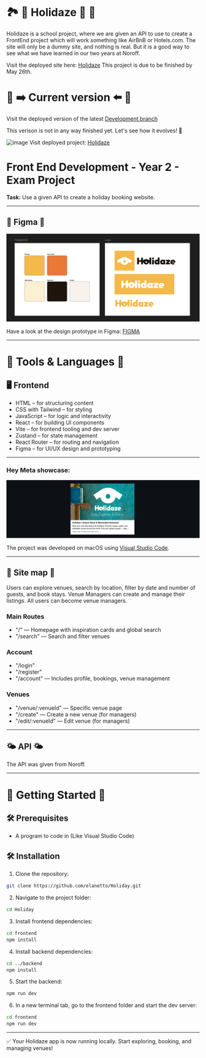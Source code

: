 # 🏞️ 🌃 Holidaze 🌅 🌉
Holidaze is a school project, where we are given an API to use to create a FrontEnd project which will work something like AirBnB or Hotels.com.
The site will only be a dummy site, and nothing is real. But it is a good way to see what we have learned in our two years at Noroff.

Visit the deployed site here: [Holidaze](https://holiday-booking-site.netlify.app/)
This project is due to be finished by May 26th.

# 🌱 ➡️ Current version ⬅️ 🌱
Visit the deployed version of the latest [Development branch](https://dev-holiday.onrender.com/)

This verison is not in any way finished yet.
Let's see how it evolves! 💃




![image](https://raw.githubusercontent.com/elanetto/images/refs/heads/main/img/readme-images/holidaze-readme-look.png)
Visit deployed project: [Holidaze](https://dev-holiday.onrender.com/)

# Front End Development - Year 2 - Exam Project

**Task:** Use a given API to create a holiday booking website.

--------

## 🎨 Figma 🎨 
![image](https://raw.githubusercontent.com/elanetto/images/refs/heads/main/img/readme-images/figma-holidaze.png)

Have a look at the design prototype in Figma: [FIGMA](https://www.figma.com/design/fzWUkByoqK2Iv1toMKUaiy/Holidaze?node-id=0-1&t=siJ3h4lyaXSsaOoI-1)

---------

# 💬 Tools & Languages 💬

## 🖥️ Frontend
- HTML – for structuring content
- CSS with Tailwind – for styling
- JavaScript – for logic and interactivity
- React – for building UI components
- Vite – for frontend tooling and dev server
- Zustand – for state management
- React Router – for routing and navigation
- Figma – for UI/UX design and prototyping

---------

### Hey Meta showcase:
![image](https://raw.githubusercontent.com/elanetto/images/refs/heads/main/img/readme-images/holidaze-metadata.jpg)

The project was developed on macOS using [Visual Studio Code](https://code.visualstudio.com/).

---------

## 📂 Site map 📂

Users can explore venues, search by location, filter by date and number of guests, and book stays. Venue Managers can create and manage their listings. All users can become venue managers.

### Main Routes
- "/" — Homepage with inspiration cards and global search
- "/search" — Search and filter venues

### Account
- "/login"
- "/register"
- "/account" — Includes profile, bookings, venue management

### Venues
- "/venue/:venueId" — Specific venue page
- "/create" — Create a new venue (for managers)
- "/edit/:venueId" — Edit venue (for managers)

---------

## 🌤️ API 🌤️

The API was given from Noroff.

---------

# 🌟 Getting Started 🌟

## 🛠️ Prerequisites
- A program to code in (Like Visual Studio Code)

## 🛠️ Installation
1. Clone the repository:
```bash
git clone https://github.com/elanetto/Holiday.git
```

2. Navigate to the project folder:
```bash
cd Holiday
```

3. Install frontend dependencies:
```bash
cd frontend
npm install
```

4. Install backend dependencies:
```bash
cd ../backend
npm install
```

5. Start the backend:
```bash
npm run dev
```

6. In a new terminal tab, go to the frontend folder and start the dev server:
```bash
cd frontend
npm run dev
```

---------

✅ Your Holidaze app is now running locally. Start exploring, booking, and managing venues!
